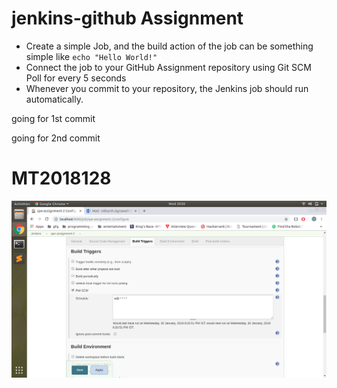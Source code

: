 # jenkins-github Assignment
- Create a simple Job, and the build action of the job can be something simple like ```echo "Hello World!"```
- Connect the job to your GitHub Assignment repository using Git SCM Poll for every 5 seconds
- Whenever you commit to your repository, the Jenkins job should run automatically.

going for 1st commit

going for 2nd commit

# MT2018128
![alt text](https://raw.githubusercontent.com/CS816SPE/jenkins-github-wompowe/master/1.png)
